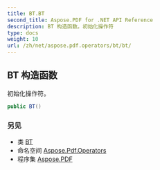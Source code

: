 ```yaml
---
title: BT.BT
second_title: Aspose.PDF for .NET API Reference
description: BT 构造函数。初始化操作符
type: docs
weight: 10
url: /zh/net/aspose.pdf.operators/bt/bt/
---
```

## BT 构造函数

初始化操作符。

```csharp
public BT()
```

### 另见

* 类 [BT](../)
* 命名空间 [Aspose.Pdf.Operators](../../../aspose.pdf.operators/)
* 程序集 [Aspose.PDF](../../../)